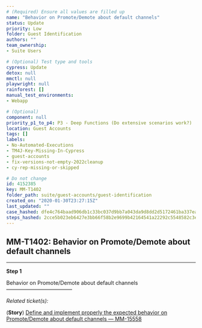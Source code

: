 ```yaml
---
# (Required) Ensure all values are filled up
name: "Behavior on Promote/Demote about default channels"
status: Update
priority: Low
folder: Guest Identification
authors: ""
team_ownership: 
- Suite Users

# (Optional) Test type and tools
cypress: Update
detox: null
mmctl: null
playwright: null
rainforest: []
manual_test_environments: 
- Webapp

# (Optional)
component: null
priority_p1_to_p4: P3 - Deep Functions (Do extensive scenarios work?)
location: Guest Accounts
tags: []
labels: 
- No-Automated-Executions
- TM4J-Key-Missing-In-Cypress
- guest-accounts
- fix-versions-not-empty-2022cleanup
- cy-rep-missing-or-skipped

# Do not change
id: 4152385
key: MM-T1402
folder_path: suite/guest-accounts/guest-identification
created_on: "2020-01-30T23:27:15Z"
last_updated: ""
case_hashed: dfe4c764baad906db1c33bc037d9bb7a043da9d8dd2d5172461ba337ea4dd7f14706389f747aa49dc87979779382e2ea
steps_hashed: 2cce5b023eb6427e3bb66f58b2e9699b42164541a22292c5548582c3efe022f6f84a7882fad297fb551634a7e4511586
---
```


## MM-T1402: Behavior on Promote/Demote about default channels

---

**Step 1**

Behavior on Promote/Demote about default channels\
–––––––––––––––––––––––––

_Related ticket(s):_

(**Story**) [Define and implement properly the expected behavior on Promote/Demote about default channels — MM-15558](https://mattermost.atlassian.net/browse/MM-15558)

